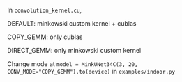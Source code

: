 In `convolution_kernel.cu`,

DEFAULT: minkowski custom kernel + cublas

COPY_GEMM: only cublas

DIRECT_GEMM: only minkowski custom kernel

Change mode at `model = MinkUNet34C(3, 20, CONV_MODE="COPY_GEMM").to(device)` in `examples/indoor.py`
